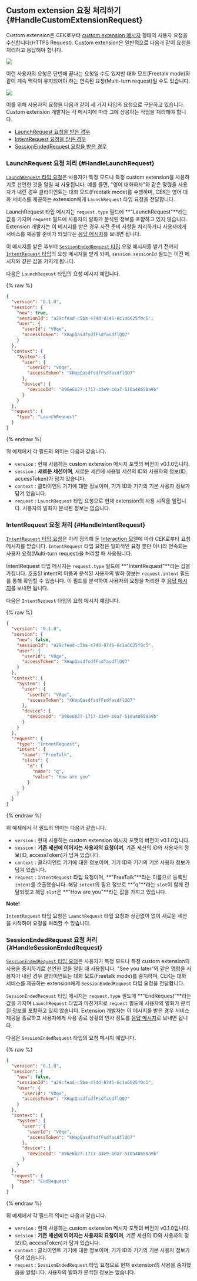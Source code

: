 ## Custom extension 요청 처리하기 {#HandleCustomExtensionRequest}
Custom extension은 CEK로부터 [custom extension 메시지](/CEK/References/Custom_Extension_Message_Format.md) 형태의 사용자 요청을 수신합니다(HTTPS Request). Custom extension은 일반적으로 다음과 같이 요청을 처리하고 응답해야 합니다.

![](/CEK/Resources/Images/CEK_Custom_Extension_Sequence_Diagram.png)

이런 사용자의 요청은 단번에 끝나는 요청일 수도 있지만 대화 모드(Freetalk mode)와 같이 계속 맥락이 유지되어야 하는 연속된 요청(Multi-turn request)일 수도 있습니다.

![](/CEK/Resources/Images/CEK_Custom_Extension_Multi-turn_Sequence_Diagram.png)

이를 위해 사용자의 요청을 다음과 같이 세 가지 타입의 요청으로 구분하고 있습니다. Custom extension 개발자는 각 메시지에 따라 그에 상응하는 작업을 처리해야 합니다.

* [LaunchRequest 요청을 받은 경우](#HandleLaunchRequest)
* [IntentRequest 요청을 받은 경우](#HandleIntentRequest)
* [SessionEndedRequest 요청을 받은 경우](#HandleSessionEndedRequest)

### LaunchRequest 요청 처리 {#HandleLaunchRequest}
[`LaunchRequest` 타입 요청](/CEK/References/Custom_Extension_Message_Format.md#LaunchRequest)은 사용자가 특정 모드나 특정 custom extension을 사용하기로 선언한 것을 알릴 때 사용됩니다. 예를 들면, "영어 대화하자"와 같은 명령을 사용자가 내린 경우 클라이언트는 대화 모드(Freetalk mode)를 수행하며, CEK는 영어 대화 서비스를 제공하는 extension에게 `LaunchRequest` 타입 요청을 전달합니다.

LaunchRequest 타입 메시지는 `request.type` 필드에 **"LaunchRequest"**라는 값을 가지며 `request` 필드에 사용자의 발화가 분석된 정보를 포함하고 있지 않습니다. Extension 개발자는 이 메시지를 받은 경우 사전 준비 사항을 처리하거나 사용자에게 서비스를 제공할 준비가 되었다는 [응답 메시지](#ReturnCustomExtensionResponse)를 보내면 됩니다.

이 메시지를 받은 후부터 [`SessionEndedRequest` 타입](#HandleSessionEndedRequest) 요청 메시지를 받기 전까지 [`IntentRequest` 타입](#HandleIntentRequest)의 요청 메시지를 받게 되며, `session.sessionId` 필드는 이전 메시지와 같은 값을 가지게 됩니다.

다음은 `LaunchReqeust` 타입의 요청 메시지 예입니다.

{% raw %}
```json
{
  "version": "0.1.0",
  "session": {
    "new": true,
    "sessionId": "a29cfead-c5ba-474d-8745-6c1a6625f0c5",
    "user": {
      "userId": "V0qe",
      "accessToken": "XHapQasdfsdfFsdfasdflQQ7"
    }
  },
  "context": {
    "System": {
      "user": {
        "userId": "V0qe",
        "accessToken": "XHapQasdfsdfFsdfasdflQQ7"
      },
      "device": {
        "deviceId": "096e6b27-1717-33e9-b0a7-510a48658a9b"
      }
    }
  },
  "request": {
    "type": "LaunchRequest"
  }
}
```
{% endraw %}

위 예제에서 각 필드의 의미는 다음과 같습니다.

* `version` : 현재 사용하는 custom extension 메시지 포맷의 버전이 v0.1.0입니다.
* `session` : **새로운 세션이며**, 새로운 세션에 사용될 세션의 ID와 사용자의 정보(ID, accessToken)가 담겨 있습니다.
* `context` : 클라이언트 기기에 대한 정보이며, 기기 ID와 기기의 기본 사용자 정보가 담겨 있습니다.
* `request` : `LaunchRequest` 타입 요청으로 현재 extension의 사용 시작을 알립니다. 사용자의 발화가 분석된 정보는 없습니다.

### IntentRequest 요청 처리 {#HandleIntentRequest}
[`IntentRequest` 타입 요청](/CEK/References/Custom_Extension_Message_Format.md#IntentRequest)은 미리 정의해 둔 [Interaction 모델](#InteractionModel)에 따라 CEK로부터 요청 메시지를 받습니다. `IntentRequest` 타입 요청은 일회적인 요청 뿐만 아니라 연속되는 사용자 요청(Multi-turn request)을 처리할 때 사용됩니다.

IntentRequest 타입 메시지는 `request.type` 필드에 **"IntentRequest"**라는 값을 가집니다. 호출된 intent의 이름과 분석된 사용자의 발화 정보는 `request.intent` 필드를 통해 확인할 수 있습니다. 이 필드를 분석하여 사용자의 요청을 처리한 후 [응답 메시지](#ReturnCustomExtensionResponse)를 보내면 됩니다.

다음은 `IntentRequest` 타입의 요청 메시지 예입니다.

{% raw %}
```json
{
  "version": "0.1.0",
  "session": {
    "new": false,
    "sessionId": "a29cfead-c5ba-474d-8745-6c1a6625f0c5",
    "user": {
      "userId": "V0qe",
      "accessToken": "XHapQasdfsdfFsdfasdflQQ7"
    }
  },
  "context": {
    "System": {
      "user": {
        "userId": "V0qe",
        "accessToken": "XHapQasdfsdfFsdfasdflQQ7"
      },
      "device": {
        "deviceId": "096e6b27-1717-33e9-b0a7-510a48658a9b"
      }
    }
  },
  "request": {
    "type": "IntentRequest",
    "intent": {
      "name": "FreeTalk",
      "slots": {
        "q": {
          "name": "q",
          "value": "How are you"
        }
      }
    }
  }
}
```
{% endraw %}

위 예제에서 각 필드의 의미는 다음과 같습니다.

* `version` : 현재 사용하는 custom extension 메시지 포맷의 버전이 v0.1.0입니다.
* `session` : **기존 세션에 이어지는 사용자의 요청이며**, 기존 세션의 ID와 사용자의 정보(ID, accessToken)가 담겨 있습니다.
* `context` : 클라이언트 기기에 대한 정보이며, 기기 ID와 기기의 기본 사용자 정보가 담겨 있습니다.
* `request` : `IntentRequest` 타입 요청이며, **"FreeTalk"**라는 이름으로 등록된 `intent`를 호출했습니다. 해당 `intent`의 필요 정보로 **"q"**라는 `slot`이 함께 전달되었고 해당 `slot`은 **"How are you"**라는 값을 가지고 있습니다.

<div class="note">
  <p><strong>Note!</strong></p>
  <p><code>IntentRequest</code> 타입 요청은 <code>LaunchRequest</code> 타입 요청과 상관없이 없이 새로운 세션을 시작하여 요청을 처리할 수 있습니다.</p>
</div>

### SessionEndedRequest 요청 처리 {#HandleSessionEndedRequest}

[`SessionEndedRequest` 타입 요청](/CEK/References/Custom_Extension_Message_Format.md#SessionEndedRequest)은 사용자가 특정 모드나 특정 custom extension의 사용을 중지하기로 선언한 것을 알릴 때 사용됩니다. "See you later"와 같은 명령을 사용자가 내린 경우 클라이언트는 대화 모드(Freetalk mode)를 중지하며, CEK는 대화 서비스를 제공하는 extension에게 `SessionEndedRequest` 타입 요청을 전달합니다.

`SessionEndedReqeust` 타입 메시지는 `request.type` 필드에 **"EndRequest"**라는 값을 가지며 `LaunchRequest` 타입과 마찬가지로 `request` 필드에 사용자의 발화가 분석된 정보를 포함하고 있지 않습니다. Extension 개발자는 이 메시지를 받은 경우 서비스 제공을 종료하고 사용자에게 사용 종료 상황의 인사 정도를 [응답 메시지](#ReturnCustomExtensionResponse)로 보내면 됩니다.

다음은 `SessionEndedRequest` 타입의 요청 메시지 예입니다.


{% raw %}
```json
{
  "version": "0.1.0",
  "session": {
    "new": false,
    "sessionId": "a29cfead-c5ba-474d-8745-6c1a6625f0c5",
    "user": {
      "userId": "V0qe",
      "accessToken": "XHapQasdfsdfFsdfasdflQQ7"
    }
  },
  "context": {
    "System": {
      "user": {
        "userId": "V0qe",
        "accessToken": "XHapQasdfsdfFsdfasdflQQ7"
      },
      "device": {
        "deviceId": "096e6b27-1717-33e9-b0a7-510a48658a9b"
      }
    }
  },
  "request": {
    "type": "EndRequest"
  }
}
```
{% endraw %}

위 예제에서 각 필드의 의미는 다음과 같습니다.

* `version` : 현재 사용하는 custom extension 메시지 포맷의 버전이 v0.1.0입니다.
* `session` : **기존 세션에 이어지는 사용자의 요청이며**, 기존 세션의 ID와 사용자의 정보(ID, accessToken)가 담겨 있습니다.
* `context` : 클라이언트 기기에 대한 정보이며, 기기 ID와 기기의 기본 사용자 정보가 담겨 있습니다.
* `request` : `SessionEndedRequest` 타입 요청으로 현재 extension의 사용을 중지했음을 알립니다. 사용자의 발화가 분석된 정보는 없습니다.
